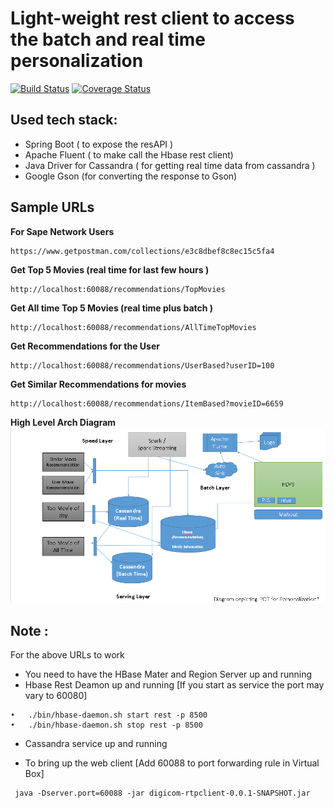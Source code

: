 Light-weight rest client to access the batch and real time personalization
==========================================================================

[![Build Status](https://travis-ci.org/DigiCom-POT/RTPClient.svg)](https://travis-ci.org/DigiCom-POT/RTPClient)
[![Coverage Status](https://coveralls.io/repos/DigiCom-POT/RTPClient/badge.png)](https://coveralls.io/r/DigiCom-POT/RTPClient)


Used tech stack:
----------------
- Spring Boot ( to expose the resAPI )
- Apache Fluent ( to make call the Hbase rest client)
- Java Driver for Cassandra ( for getting real time data from cassandra )
- Google Gson (for converting the response to Gson)


Sample URLs
-----------
**For Sape Network Users**
```
https://www.getpostman.com/collections/e3c8dbef8c8ec15c5fa4
```

**Get Top 5 Movies (real time for last few hours )**
```
http://localhost:60088/recommendations/TopMovies
``` 

**Get All time Top 5 Movies (real time plus batch )**
```
http://localhost:60088/recommendations/AllTimeTopMovies
```

**Get Recommendations for the User**
```
http://localhost:60088/recommendations/UserBased?userID=100
```

**Get Similar Recommendations for movies**
```
http://localhost:60088/recommendations/ItemBased?movieID=6659
```

**High Level Arch Diagram**
![High Level Arch Diagram](https://raw.githubusercontent.com/DigiCom-POT/RTPClient/master/src/main/resources/rtppot.PNG)


Note :
------
For the above URLs to work

- You need to have the HBase Mater and Region Server up and running
- Hbase Rest Deamon up and running [If you start as service the port may vary to 60080]
```
•	./bin/hbase-daemon.sh start rest -p 8500
•	./bin/hbase-daemon.sh stop rest -p 8500
```
- Cassandra service up and running

- To bring up the web client [Add 60088 to port forwarding rule in Virtual Box]
```
 java -Dserver.port=60088 -jar digicom-rtpclient-0.0.1-SNAPSHOT.jar
```
